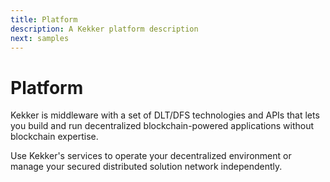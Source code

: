 ```yaml
---
title: Platform
description: A Kekker platform description
next: samples
---
```


# Platform

Kekker is middleware with a set of DLT/DFS technologies and APIs that lets you build and run decentralized blockchain-powered applications without blockchain expertise.  


Use Kekker's services to operate your decentralized environment or manage your secured distributed solution network independently.



